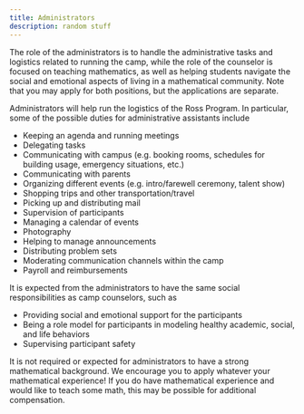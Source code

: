 ```yaml
---
title: Administrators
description: random stuff
---
```


The role of the administrators is to handle the administrative tasks and logistics related to running the camp, while the role of the counselor is focused on teaching mathematics, as well as helping students navigate the social and emotional aspects of living in a mathematical community. Note that you may apply for both positions, but the applications are separate.

Administrators will help run the logistics of the Ross Program. In particular, some of the possible duties for administrative assistants include

- Keeping an agenda and running meetings
- Delegating tasks
- Communicating with campus (e.g. booking rooms, schedules for building usage, emergency situations, etc.)
- Communicating with parents
- Organizing different events (e.g. intro/farewell ceremony, talent show)
- Shopping trips and other transportation/travel
- Picking up and distributing mail
- Supervision of participants
- Managing a calendar of events
- Photography
- Helping to manage announcements
- Distributing problem sets
- Moderating communication channels within the camp
- Payroll and reimbursements

It is expected from the administrators to have the same social responsibilities as camp counselors, such as

- Providing social and emotional support for the participants
- Being a role model for participants in modeling healthy academic, social, and life behaviors
- Supervising participant safety

It is not required or expected for administrators to have a strong mathematical background. We encourage you to apply whatever your mathematical experience! If you do have mathematical experience and would like to teach some math, this may be possible for additional compensation.